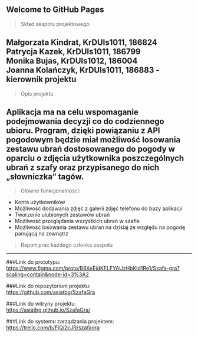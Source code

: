 ## Welcome to GitHub Pages

>Skład zespołu projektowego  
    
Małgorzata Kindrat, KrDUIs1011, 186824  
Patrycja Kazek, KrDUIs1011, 186799  
Monika Bujas, KrDUIs1012, 186004  
Joanna Kolańczyk, KrDUIs1011, 186883 - kierownik projektu  
----
>Opis projektu

Aplikacja ma na celu wspomaganie podejmowania decyzji co do codziennego ubioru. Program, dzięki powiązaniu z API pogodowym będzie miał możliwość losowania zestawu ubrań dostosowanego do pogody w oparciu o zdjęcia użytkownika poszczególnych ubrań z szafy oraz przypisanego do nich „słowniczka” tagów. 
----

>Główne funkcjonalności: 
    
- Konta użytkowników
- Możliwość dodawania zdjęć z galerii zdjęć telefonu do bazy aplikacji
- Tworzenie ulubionych zestawów ubrań
- Możliwość przeglądania wszystkich ubrań w szafie
- Możliwość losowania zestawu ubrań na dzisiaj ze względu na pogodę panującą na zewnątrz

>Raport prac każdego członka zespołu

----
###Link do prototypu:
https://www.figma.com/proto/B8XeEidKFLFYAUzHbKld1Re1/Szafa-gra?scaling=contain&node-id=3%3A2
    
###Link do repozytorium projektu:  
https://github.com/asiatbg/SzafaGra

###Link do witryny projektu:  
https://asiatbg.github.io/SzafaGra/ 

###Link do systemu zarządzania projektem:  
https://trello.com/b/FjQi2cJR/szafagra
